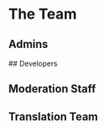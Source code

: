 # The Team

## Admins
<ClientOnly>
<person
  avatar="https://cdn.discordapp.com/avatars/135923847147945985/a_070ba35184aeb8e92b12065333210d5d.png"
  imageClass="rounded"
  name="Coolguy3289"
  subtitle="SysAdmin">
  <PersonLink
    name="Website"
    icon="site"
    url="https://thegamingcorner.net"/>
  <PersonLink
    name="GitHub"
    icon="github"
    url="https://github.com/Coolguy3289"/>
  <PersonLink
    name="Twitter"
    icon="twitter"
    url="https://twitter.com/DJCoolguy3289"/>
</person>
<person
  avatar="https://avatars1.githubusercontent.com/u/16436920?s=2048&v=4"
  imageClass="rounded"
  name="Yooks"
  subtitle="Policy Manager"/>
</ClientOnly>
## Developers
<person
  avatar="https://avatars2.githubusercontent.com/u/37413895?s=2048&v=4"
  imageClass="rounded"
  name="Yamboy"
  subtitle="Backend Developer"/>
<person
  avatar="https://snazzah.com/i/snazzah4r.png"
  imageClass="rounded"
  name="Snazzah"
  subtitle="Frontend Developer">
  <PersonLink
    name="Website"
    icon="site"
    url="https://snazzah.com/"/>
  <PersonLink
    name="GitHub"
    icon="github"
    url="https://github.com/Snazzah"/>
  <PersonLink
    name="Twitter"
    icon="twitter"
    url="https://twitter.com/Snazzah"/>
</person>

## Moderation Staff
<person 
  avatar="https://cdn.discordapp.com/avatars/129693097431924736/a_e5f8c34d381612f3c7db389ffb283067.png"
  imageClass="rounded"
  name="Mystic"
  subtitle="Moderator and Support Staff"/>
<person
  avatar="https://cdn.discordapp.com/avatars/162381280330121216/e48ef347c9026e48fff482a88ca7ba1d.png"
  imageClass="rounded"
  name="Clab"
  subtitle="Moderator and Support Staff"/>
<person
  avatar="https://cdn.discordapp.com/avatars/290384363076714496/c498c6ca571ecede3bd9f0abbbbcfa7c.png"
  imageClass="rounded"
  name="Techguy9078"
  subtitle="Moderator and Support Staff"/>

## Translation Team
<person name="kcSeb"/>
<person name="Saederup92"/>
<person name="Setrin"/>
<person name="dragon-kurve"/>
<person name="infinite-persistence"/>
<person name="Jerbod"/>
<person name="Lobo Metalurgico"/>
<person name="Mackan"/>
<person name="MercyMe"/>
<person name="Seadox"/>
